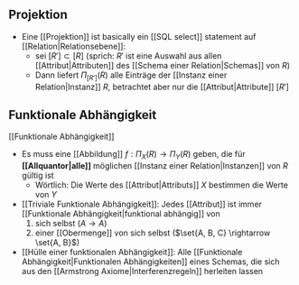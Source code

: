 ## Projektion
- Eine [[Projektion]] ist basically ein [[SQL select]] statement auf [[Relation|Relationsebene]]:
	- sei $[R'] \subset [R]$ (sprich: $R'$ ist eine Auswahl aus allen [[Attribut|Attributen]] des [[Schema einer Relation|Schemas]] von $R$)
	- Dann liefert $\Pi_{[R']}(R)$ alle Einträge der [[Instanz einer Relation|Instanz]] $R$, betrachtet aber nur die [[Attribut|Attribute]] $[R']$ 

## Funktionale Abhängigkeit
[[Funktionale Abhängigkeit]]
- Es muss eine [[Abbildung]] $f: \Pi_{X}(R) \rightarrow \Pi_{Y}(R)$ geben, die für **[[Allquantor|alle]]** möglichen [[Instanz einer Relation|Instanzen]] von $R$ gültig ist
	- Wörtlich: Die Werte des [[Attribut|Attributs]] $X$ bestimmen die Werte von $Y$
- [[Triviale Funktionale Abhängigkeit]]: Jedes [[Attribut]] ist immer [[Funktionale Abhängigkeit|funktional abhängig]] von
	1. sich selbst ($A \rightarrow A$)
	2. einer [[Obermenge]] von sich selbst ($\set{A, B, C} \rightarrow \set{A, B}$)
- [[Hülle einer funktionalen Abhängigkeit]]: Alle [[Funktionale Abhängigkeit|Funktionalen Abhängigkeiten]] eines Schemas, die sich aus den [[Armstrong Axiome|Interferenzregeln]] herleiten lassen

